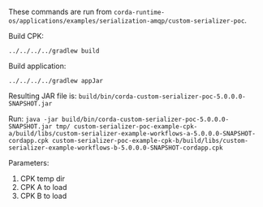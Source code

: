 These commands are run from `corda-runtime-os/applications/examples/serialization-amqp/custom-serializer-poc`.

Build CPK:

`../../../../gradlew build`

Build application:

`../../../../gradlew appJar`

Resulting JAR file is: `build/bin/corda-custom-serializer-poc-5.0.0.0-SNAPSHOT.jar`

Run: `java -jar build/bin/corda-custom-serializer-poc-5.0.0.0-SNAPSHOT.jar tmp/ custom-serializer-poc-example-cpk-a/build/libs/custom-serializer-example-workflows-a-5.0.0.0-SNAPSHOT-cordapp.cpk custom-serializer-poc-example-cpk-b/build/libs/custom-serializer-example-workflows-b-5.0.0.0-SNAPSHOT-cordapp.cpk`

Parameters:
1. CPK temp dir
2. CPK A to load
2. CPK B to load
